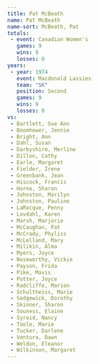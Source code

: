 ```yaml
---
title: Pat McBeath
name: Pat McBeath
name-sort: McBeath, Pat
totals:
 - event: Canadian Women's
   games: 9
   wins: 9
   losses: 0
years:
 - year: 1974
   event: Macdonald Lassies
   team: "SK"
   position: Second
   games: 9
   wins: 9
   losses: 0
vs:
 - Bartlett, Sue Ann
 - Boomhower, Jennie
 - Bright, Ann
 - Dahl, Susan
 - Darbyshire, Merline
 - Dillon, Cathy
 - Earle, Margaret
 - Fielder, Irene
 - Greenbank, Jean
 - Hiscock, Francis
 - Horne, Sharon
 - Johnston, Marilyn
 - Johnston, Pauline
 - LaRocque, Penny
 - Lovdahl, Karen
 - Marsh, Marjorie
 - McCaughan, Pat
 - McCrady, Phyliss
 - McLelland, Mary
 - Milikin, Alma
 - Myers, Joyce
 - Noseworthy, Vickie
 - Payson, Frida
 - Pike, Mavis
 - Potter, Joyce
 - Radcliffe, Marion
 - Schultheiss, Marie
 - Sedgewick, Dorothy
 - Skinner, Sharon
 - Souness, Elaine
 - Syroid, Nancy
 - Toole, Marie
 - Tucker, Darlene
 - Ventura, Dawn
 - Weldon, Eleanor
 - Wilkinson, Margaret
---
```

